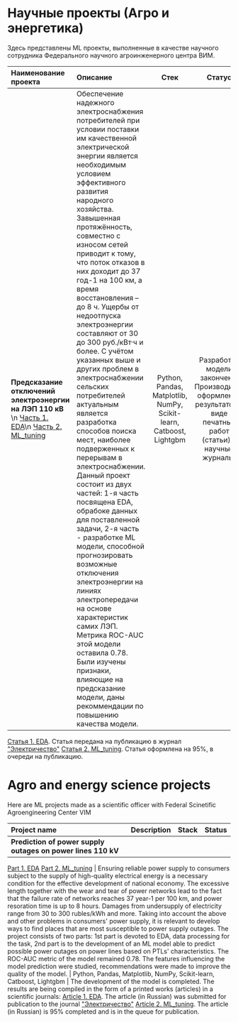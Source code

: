 # Научные проекты (Агро и энергетика)
Здесь представлены ML проекты, выполненные в качестве научного сотрудника Федерального научного агроинженерного центра ВИМ.

| Наименование проекта | Описание | Стек | Статус |
| :-------------------- | :--------------------- |:---------------------------:|:---------------------------:|
| **Предсказание отключений электроэнергии на ЛЭП 110 кВ** \n [Часть 1. EDA](https://github.com/VadZhen/Agro_and_energy_science_projects/blob/main/enery_outages/outages_MLmodel_1_Colab.ipynb)\n [Часть 2. ML_tuning](https://github.com/VadZhen/Agro_and_energy_science_projects/blob/main/enery_outages/outages_MLmodel_2_Colab.ipynb) | Обеспечение надежного электроснабжения потребителей при условии поставки им качественной электрической энергии является необходимым условием эффективного развития народного хозяйства. Завышенная протяжённость, совместно с износом сетей приводит к тому, что поток отказов в них доходит до 37 год-1 на 100 км, а время восстановления – до 8 ч. Ущербы от недоотпуска электроэнергии составляют от 30 до 300 руб./кВт·ч и более. С учётом указанных выше и других проблем в электроснабжении сельских потребителей актуальным является разработка способов поиска мест, наиболее подверженных к перерывам в электроснабжении. Данный проект состоит из двух частей: 1-я часть посвящена EDA, обрабоке данных для поставленной задачи, 2-я часть - разработке ML модели, способной прогнозировать возможные отключения электроэнергии на линиях электропередачи на основе характеристик самих ЛЭП. Метрика ROC-AUC этой модели оставила 0.78. Были изучены признаки, влияющие на предсказание модели, даны рекоммендации по повышению качества модели. | Python, Pandas, Matplotlib, NumPy, Scikit-learn, Catboost, Lightgbm | Разработка модели закончена. Производится оформление результатов в виде печатных работ (статьи) в научные журналы:  
[Статья 1. EDA](https://github.com/VadZhen/Agro_and_energy_science_projects/blob/main/enery_outages/outages_MLmodel_1_Colab.ipynb). Статья передана на публикацию в журнал ["Электричество"](https://etr1880.mpei.ru/index.php/electricity)
[Статья 2. ML_tuning](https://github.com/VadZhen/Agro_and_energy_science_projects/blob/main/enery_outages/outages_MLmodel_2_Colab.ipynb). Статья оформлена на 95%, в очереди на публикацию.





# Agro and energy science projects
Here are ML projects made as a scientific officer with Federal Scinetific Agroengineering Center VIM

|Project name | Description | Stack | Status |
| :-------------------- | :--------------------- |:--------------------------:|:---------------------------:|
| **Prediction of power supply outages on power lines 110 kV**
[Part 1. EDA](https://github.com/VadZhen/Agro_and_energy_science_projects/blob/main/enery_outages/outages_MLmodel_1_Colab.ipynb)
[Part 2. ML_tuning](https://github.com/VadZhen/Agro_and_energy_science_projects/blob/main/enery_outages/outages_MLmodel_2_Colab.ipynb) | Ensuring reliable power supply to consumers subject to the supply of high-quality electrical energy is a necessary condition for the effective development of national economy. The excessive length together with the wear and tear of power networks lead to the fact that the failure rate of networks reaches 37 year-1 per 100 km, and power resoration time is up to 8 hours. Damages from undersupply of electricity range from 30 to 300 rubles/kWh and more. Taking into account the above and other problems in consumers' power supply, it is relevant to develop ways to find places that are most susceptible to power supply outages. The project consists of two parts: 1st part is devoted to EDA, data processing for the task, 2nd part is to the development of an ML model able to predict possible power outages on power lines based on PTLs' characteristics. The ROC-AUC metric of the model remained 0.78. The features influencing the model prediction were studied, recommendations were made to improve the quality of the model. | Python, Pandas, Matplotlib, NumPy, Scikit-learn, Catboost, Lightgbm | The development of the model is completed. The results are being compiled in the form of a printed works (articles) in a scientific journals: 
[Article 1. EDA](https://github.com/VadZhen/Agro_and_energy_science_projects/blob/main/enery_outages/outages_MLmodel_1_Colab.ipynb). The article (in Russian) was submitted for publication to the journal ["Электричество"](https://etr1880.mpei.ru/index.php/electricity)
[Article 2. ML_tuning](https://github.com/VadZhen/Agro_and_energy_science_projects/blob/main/enery_outages/outages_MLmodel_2_Colab.ipynb). The article (in Russian) is 95% completed and is in the queue for publication.
